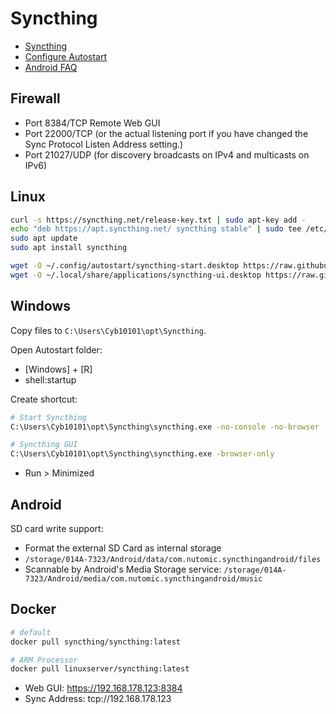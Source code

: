 # Syncthing

* [Syncthing](https://syncthing.net/)
* [Configure Autostart](https://docs.syncthing.net/users/autostart.html)
* [Android FAQ](https://github.com/syncthing/syncthing-android/wiki/Frequently-Asked-Questions)

## Firewall

* Port  8384/TCP Remote Web GUI
* Port 22000/TCP (or the actual listening port if you have changed the Sync Protocol Listen Address setting.)
* Port 21027/UDP (for discovery broadcasts on IPv4 and multicasts on IPv6)

## Linux

```bash
curl -s https://syncthing.net/release-key.txt | sudo apt-key add -
echo "deb https://apt.syncthing.net/ syncthing stable" | sudo tee /etc/apt/sources.list.d/syncthing.list
sudo apt update
sudo apt install syncthing

wget -O ~/.config/autostart/syncthing-start.desktop https://raw.githubusercontent.com/syncthing/syncthing/master/etc/linux-desktop/syncthing-start.desktop
wget -O ~/.local/share/applications/syncthing-ui.desktop https://raw.githubusercontent.com/syncthing/syncthing/master/etc/linux-desktop/syncthing-ui.desktop
```

## Windows

Copy files to `C:\Users\Cyb10101\opt\Syncthing`.

Open Autostart folder:

* [Windows] + [R]
* shell:startup

Create shortcut:

```bash
# Start Syncthing
C:\Users\Cyb10101\opt\Syncthing\syncthing.exe -no-console -no-browser

# Syncthing GUI
C:\Users\Cyb10101\opt\Syncthing\syncthing.exe -browser-only
```

* Run > Minimized

## Android

SD card write support:

* Format the external SD Card as internal storage
* `/storage/014A-7323/Android/data/com.nutomic.syncthingandroid/files`
* Scannable by Android's Media Storage service: `/storage/014A-7323/Android/media/com.nutomic.syncthingandroid/music`

## Docker

```bash
# default
docker pull syncthing/syncthing:latest

# ARM Processor
docker pull linuxserver/syncthing:latest
```

* Web GUI: https://192.168.178.123:8384
* Sync Address: tcp://192.168.178.123
